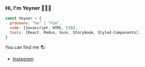 ### Hi, I'm Yeyner 👨‍💻👋

```javascript
const Yeyner = {
  pronouns: "he" | "him",
  code: [Javascript, HTML, CSS],
  tools: [React, Redux, Node, Storybook, Styled-Components],
}
```

You can find me 🌎:
- [Instagram](https://www.instagram.com/jeinerarenales/)

<!--
**JeinerArenales/jeinerarenales** is a ✨ _special_ ✨ repository because its `README.md` (this file) appears on your GitHub profile.

Here are some ideas to get you started:

- 🔭 I’m currently working on ...
- 🌱 I’m currently learning ...
- 👯 I’m looking to collaborate on ...
- 🤔 I’m looking for help with ...
- 💬 Ask me about ...
- 📫 How to reach me: ...
- 😄 Pronouns: ...
- ⚡ Fun fact: ...
-->
